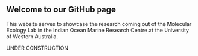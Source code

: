 ## Welcome to our GitHub page

This website serves to showcase the research coming out of the Molecular Ecology Lab in the Indian Ocean Marine Research Centre at the University of Western Australia. 

UNDER CONSTRUCTION
